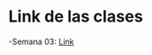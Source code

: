 # Link de las clases

-Semana 03: <a href='https://github.com/YonatanLLa/backend-g10/tree/semana3'>Link</a>